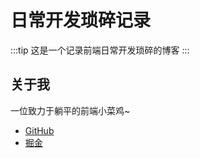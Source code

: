 # 日常开发琐碎记录

:::tip
这是一个记录前端日常开发琐碎的博客
:::

## 关于我

一位致力于躺平的前端小菜鸡~

- [GitHub](https://github.com/MeiX559)
- [掘金](https://juejin.cn/user/2731659915178910)
